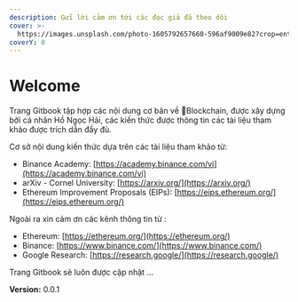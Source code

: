 ```yaml
---
description: Gửi lời cảm ơn tới các đọc giả đã theo dõi
cover: >-
  https://images.unsplash.com/photo-1605792657660-596af9009e82?crop=entropy&cs=srgb&fm=jpg&ixid=MnwxOTcwMjR8MHwxfHNlYXJjaHwyfHxibG9ja2NoYWlufGVufDB8fHx8MTY1Mjg5NzYwNQ&ixlib=rb-1.2.1&q=85
coverY: 0
---
```


# Welcome

Trang Gitbook tập hợp các nội dung cơ bản về Blockchain, được xây dựng bởi cá nhân Hồ Ngọc Hải, các kiến thức được thông tin các tài liệu tham khảo được trích dẫn đầy đủ.

Cơ sở nội dung kiến thức dựa trên các tài liệu tham khảo từ:

* Binance Academy: [https://academy.binance.com/vi](https://academy.binance.com/vi)
* arXiv - Cornel University: [https://arxiv.org/](https://arxiv.org/)
* Ethereum Improvement Proposals (EIPs): [https://eips.ethereum.org/](https://eips.ethereum.org/)

Ngoài ra xin cảm ơn các kênh thông tin từ :&#x20;

* Ethereum: [https://ethereum.org/](https://ethereum.org/)
* Binance: [https://www.binance.com/](https://www.binance.com/)
* Google Research: [https://research.google/](https://research.google/)

Trang Gitbook sẽ luôn được cập nhật ...

**Version:** 0.0.1
